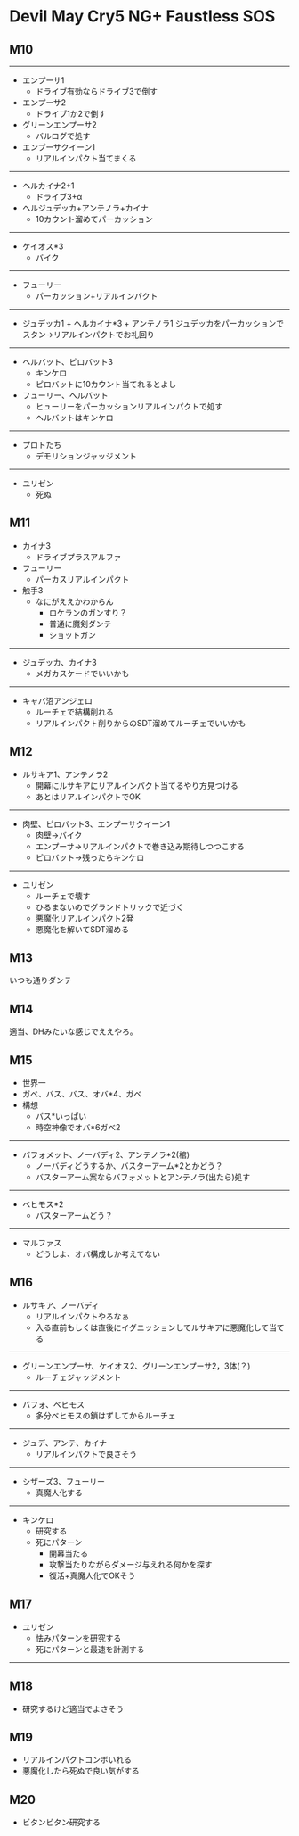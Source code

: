 # Devil May Cry5 NG+ Faustless SOS

## M10

--- 

- エンプーサ1
  - ドライブ有効ならドライブ3で倒す
- エンプーサ2
  - ドライブ1か2で倒す
- グリーンエンプーサ2
  - バルログで処す
- エンプーサクイーン1
  - リアルインパクト当てまくる

---

- ヘルカイナ2+1
  - ドライブ3+α
- ヘルジュデッカ+アンテノラ+カイナ
  - 10カウント溜めてパーカッション

---

- ケイオス*3
  - バイク

--- 

- フューリー
  - パーカッション+リアルインパクト

--- 

- ジュデッカ1 + ヘルカイナ*3 + アンテノラ1
ジュデッカをパーカッションでスタン→リアルインパクトでお礼回り

---

- ヘルバット、ピロバット3
  - キンケロ
  - ピロバットに10カウント当てれるとよし
- フューリー、ヘルバット
  - ヒューリーをパーカッションリアルインパクトで処す
  - ヘルバットはキンケロ

---

- プロトたち
  - デモリションジャッジメント


---

- ユリゼン
  - 死ぬ


## M11

- カイナ3
  - ドライブプラスアルファ
- フューリー
  - パーカスリアルインパクト
- 触手3
  - なにがええかわからん
    - ロケランのガンすり？
    - 普通に魔剣ダンテ
    - ショットガン

---

- ジュデッカ、カイナ3
  - メガカスケードでいいかも
 
---

- キャバ沼アンジェロ
  - ルーチェで結構削れる
  - リアルインパクト削りからのSDT溜めてルーチェでいいかも
 

## M12

- ルサキア1、アンテノラ2
  - 開幕にルサキアにリアルインパクト当てるやり方見つける
  - あとはリアルインパクトでOK

---

- 肉壁、ピロバット3、エンプーサクイーン1
  - 肉壁→バイク
  - エンプーサ→リアルインパクトで巻き込み期待しつつこする
  - ピロバット→残ったらキンケロ

---

- ユリゼン
  - ルーチェで壊す
  - ひるまないのでグランドトリックで近づく
  - 悪魔化リアルインパクト2発
  - 悪魔化を解いてSDT溜める

## M13

いつも通りダンテ

## M14

適当、DHみたいな感じでええやろ。

## M15

- 世界一
 - ガベ、バス、バス、オバ*4、ガベ
- 構想
  - バス*いっぱい
  - 時空神像でオバ*6ガベ2

---

- バフォメット、ノーバディ2、アンテノラ*2(棺)
  - ノーバディどうするか、バスターアーム*2とかどう？
  - バスターアーム案ならバフォメットとアンテノラ(出たら)処す

---

- ベヒモス*2
  - バスターアームどう？
 
---

- マルファス
  - どうしよ、オバ構成しか考えてない


## M16

- ルサキア、ノーバディ
  - リアルインパクトやろなぁ
  - 入る直前もしくは直後にイグニッションしてルサキアに悪魔化して当てる

---

- グリーンエンプーサ、ケイオス2、グリーンエンプーサ2，3体(？)
  - ルーチェジャッジメント

---

- バフォ、ベヒモス
  - 多分ベヒモスの鎖はずしてからルーチェ

--- 

- ジュデ、アンテ、カイナ
  - リアルインパクトで良さそう

--- 

- シザーズ3、フューリー
  - 真魔人化する

---

- キンケロ
  - 研究する
  - 死にパターン
    - 開幕当たる
    - 攻撃当たりながらダメージ与えれる何かを探す
    - 復活+真魔人化でOKそう
   

## M17

- ユリゼン
  - 怯みパターンを研究する
  - 死にパターンと最速を計測する

---

## M18

- 研究するけど適当でよさそう

## M19

- リアルインパクトコンボいれる
- 悪魔化したら死ぬで良い気がする

## M20

- ビタンビタン研究する
